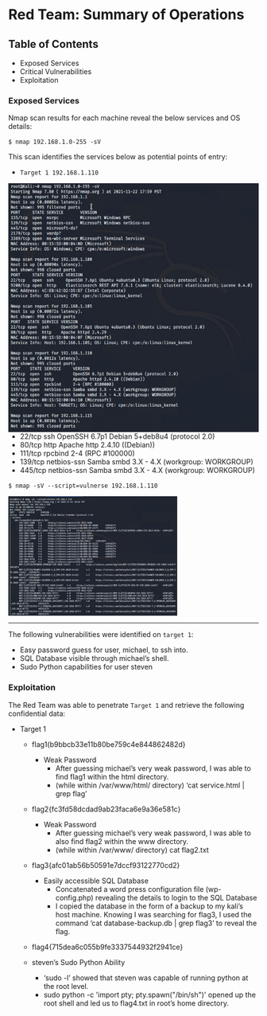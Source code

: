 # Red Team: Summary of Operations

## Table of Contents
- Exposed Services
- Critical Vulnerabilities
- Exploitation

### Exposed Services
Nmap scan results for each machine reveal the below services and OS details:
```
$ nmap 192.168.1.0-255 -sV
```
This scan identifies the services below as potential points of entry:

- `Target 1 192.168.1.110`

<a href="url"><img src="https://github.com/asutherlin/FINAL-Project/blob/main/screen_shots/NMAP1.png" align="left" height="500" width="580" ></a>

  - 22/tcp  ssh          OpenSSH 6.7p1 Debian 5+deb8u4 (protocol 2.0)
  - 80/tcp  http         Apache http 2.4.10 ((Debian))
  - 111/tcp rpcbind      2-4 (RPC #100000)
  - 139/tcp netbios-ssn  Samba smbd 3.X - 4.X (workgroup: WORKGROUP)
  - 445/tcp netbios-ssn  Samba smbd 3.X - 4.X (workgroup: WORKGROUP)
```
$ nmap -sV --script=vulnerse 192.168.1.110
```
<a href="url"><img src="https://github.com/asutherlin/FINAL-Project/blob/main/screen_shots/NMAP%20Vuln1.png" align="center" height="240" width="340" ></a>

---

The following vulnerabilities were identified on `target 1`:
  - Easy password guess for user, michael, to ssh into.
  - SQL Database visible through michael’s shell.
  - Sudo Python capabilities for user steven



### Exploitation
The Red Team was able to penetrate `Target 1` and retrieve the following confidential data:
- Target 1
  - flag1(b9bbcb33e11b80be759c4e844862482d}
    - Weak Password
      - After guessing michael’s very weak password, I was able to find flag1 within the html 		directory.
      - (while within /var/www/html/ directory) ‘cat service.html | grep flag’



  - flag2{fc3fd58dcdad9ab23faca6e9a36e581c}
    - Weak Password
      - After guessing michael’s very weak password, I was able to also find flag2 within the www 		directory.
      - (while within /var/www/ directory) cat flag2.txt



  - flag3{afc01ab56b50591e7dccf93122770cd2}
    - Easily accessible SQL Database
      - Concatenated a word press configuration file (wp-config.php) revealing the details to login 		to the SQL Database
      - I copied the database in the form of a backup to my kali’s host machine. Knowing I was 		searching for flag3, I used the command ‘cat database-backup.db | grep flag3’ to reveal 		the flag.



   - flag4{715dea6c055b9fe3337544932f2941ce}
    - steven’s Sudo Python Ability
      - ‘sudo -l’ showed that steven was capable of running python at the root level.
      - sudo python -c 'import pty; pty.spawn("/bin/sh")' opened up the root shell and led us to 		flag4.txt in root’s home directory. 
























